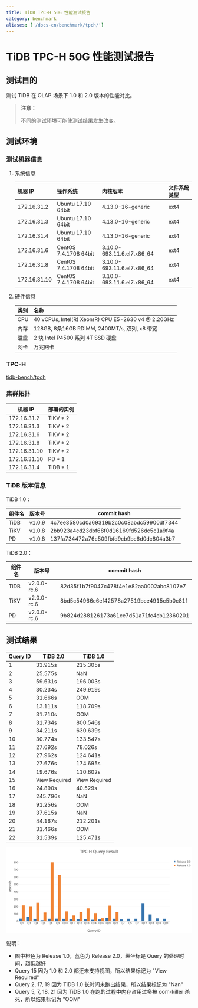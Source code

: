 ```yaml
---
title: TiDB TPC-H 50G 性能测试报告
category: benchmark
aliases: ['/docs-cn/benchmark/tpch/']
---
```


# TiDB TPC-H 50G 性能测试报告

## 测试目的

测试 TiDB 在 OLAP 场景下 1.0 和 2.0 版本的性能对比。

> **注意：**
>
> 不同的测试环境可能使测试结果发生改变。

## 测试环境

### 测试机器信息

1. 系统信息

    | 机器 IP      | 操作系统               | 内核版本                     | 文件系统类型 |
    |--------------|------------------------|------------------------|--------------|
    | 172.16.31.2  | Ubuntu 17.10 64bit     | 4.13.0-16-generic            | ext4         |
    | 172.16.31.3  | Ubuntu 17.10 64bit     | 4.13.0-16-generic            | ext4         |
    | 172.16.31.4  | Ubuntu 17.10 64bit     | 4.13.0-16-generic            | ext4         |
    | 172.16.31.6  | CentOS 7.4.1708 64bit  | 3.10.0-693.11.6.el7.x86\_64  | ext4         |
    | 172.16.31.8  | CentOS 7.4.1708 64bit  | 3.10.0-693.11.6.el7.x86\_64  | ext4         |
    | 172.16.31.10 | CentOS 7.4.1708 64bit  | 3.10.0-693.11.6.el7.x86\_64  | ext4         |

2. 硬件信息

    | 类别       |  名称                                                |
    |------------|------------------------------------------------------|
    | CPU        | 40 vCPUs, Intel(R) Xeon(R) CPU E5-2630 v4 @ 2.20GHz  |
    | 内存       | 128GB, 8条16GB RDIMM, 2400MT/s, 双列, x8 带宽        |
    | 磁盘       | 2 块 Intel P4500 系列 4T SSD 硬盘                    |
    | 网卡       | 万兆网卡                                             |

### TPC-H

[tidb-bench/tpch](https://github.com/pingcap/tidb-bench/tree/master/tpch)

### 集群拓扑

| 机器 IP      | 部署的实例 |
|--------------|------------|
| 172.16.31.2  | TiKV \* 2  |
| 172.16.31.3  | TiKV \* 2  |
| 172.16.31.6  | TiKV \* 2  |
| 172.16.31.8  | TiKV \* 2  |
| 172.16.31.10 | TiKV \* 2  |
| 172.16.31.10 | PD \* 1    |
| 172.16.31.4  | TiDB \* 1  |

### TiDB 版本信息

TiDB 1.0：

| 组件名 | 版本号      | commit hash                                |
|--------|-------------|--------------------------------------------|
| TiDB   | v1.0.9      | 4c7ee3580cd0a69319b2c0c08abdc59900df7344   |
| TiKV   | v1.0.8      | 2bb923a4cd23dbf68f0d16169fd526dc5c1a9f4a   |
| PD     | v1.0.8      | 137fa734472a76c509fbfd9cb9bc6d0dc804a3b7   |

TiDB 2.0：

| 组件名 | 版本号      | commit hash                                |
|--------|-------------|--------------------------------------------|
| TiDB   | v2.0.0-rc.6 | 82d35f1b7f9047c478f4e1e82aa0002abc8107e7   |
| TiKV   | v2.0.0-rc.6 | 8bd5c54966c6ef42578a27519bce4915c5b0c81f   |
| PD     | v2.0.0-rc.6 | 9b824d288126173a61ce7d51a71fc4cb12360201   |

## 测试结果

| Query ID  | TiDB 2.0           | TiDB 1.0         |
|-----------|--------------------|------------------|
| 1         | 33.915s            | 215.305s         |
| 2         | 25.575s            | NaN              |
| 3         | 59.631s            | 196.003s         |
| 4         | 30.234s            | 249.919s         |
| 5         | 31.666s            | OOM              |
| 6         | 13.111s            | 118.709s         |
| 7         | 31.710s            | OOM              |
| 8         | 31.734s            | 800.546s         |
| 9         | 34.211s            | 630.639s         |
| 10        | 30.774s            | 133.547s         |
| 11        | 27.692s            | 78.026s          |
| 12        | 27.962s            | 124.641s         |
| 13        | 27.676s            | 174.695s         |
| 14        | 19.676s            | 110.602s         |
| 15        | View Required      | View Required    |
| 16        | 24.890s            | 40.529s          |
| 17        | 245.796s           | NaN              |
| 18        | 91.256s            | OOM              |
| 19        | 37.615s            | NaN              |
| 20        | 44.167s            | 212.201s         |
| 21        | 31.466s            | OOM              |
| 22        | 31.539s            | 125.471s         |

![TPC-H Query Result](/media/tpch-query-result.png)

说明：

- 图中橙色为 Release 1.0，蓝色为 Release 2.0，纵坐标是 Query 的处理时间，越低越好
- Query 15 因为 1.0 和 2.0 都还未支持视图，所以结果标记为 "View Required"
- Query 2, 17, 19 因为 TiDB 1.0 长时间未跑出结果，所以结果标记为 "Nan"
- Query 5, 7, 18, 21 因为 TiDB 1.0 在跑的过程中内存占用过多被 oom-killer 杀死，所以结果标记为 "OOM"

